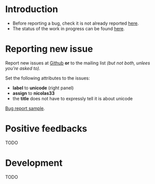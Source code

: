 # Introduction

* Before reporting a bug, check it is not already reported [here](https://github.com/OfflineIMAP/offlineimap/labels/unicode).
* The status of the work in progress can be found [here](https://github.com/OfflineIMAP/offlineimap/wiki/Unicode-support-status).

# Reporting new issue

Report new issues at
[Github](https://github.com/OfflineIMAP/offlineimap/issues/new) **or** to the
mailing list *(but not both, unlees you're asked to).*

Set the following attributes to the issues:
* **label** to **unicode** (right panel)
* **assign** to **nicolas33**
* the **title** does not have to expressly tell it is about unicode


[Bug report sample](https://github.com/OfflineIMAP/offlineimap/wiki/Unicode-bug-report-sample).


# Positive feedbacks

TODO

# Development

TODO
